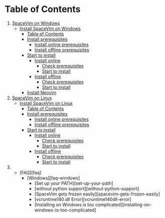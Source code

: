 Table of Contents
=================

1. [SpaceVim on Windows][1]
    * [Install SpaceVim on Windows][1-1]
      * [Table of Contents][1-1-0]
      * [Install prerequisites][1-1-1]
         * [Install online prerequisites][1-1-1-1]
         * [Install offline prerequisites][1-1-1-2]
      * [Start to install][1-1-2]
         * [Install online][1-1-2-1]
            * [Check prerequisites][1-1-2-1-1]
            * [Start to install][1-1-2-1-2]
         * [Install offline][1-1-2-2]
            * [Check prerequisites][1-1-2-2-1]
            * [Start to install][1-1-2-2-2]
      * [Install Neovim][1-1-3]
2. [SpaceVim on Linux][2]
    * [Install SpaceVim on Linux][2-1]
      * [Table of Contents][2-1-0]
      * [Install prerequisites][2-1-1]
         * [Install online prerequisites][2-1-1-1]
         * [Install offline prerequisites][2-1-1-2]
      * [Start to install][2-1-2]
         * [Install online][2-1-2-1]
            * [Check prerequisites][2-1-2-1-1]
            * [Start to install][2-1-2-1-2]
         * [Install offline][2-1-2-2]
            * [Check prerequisites][2-1-2-2-1]
            * [Start to install][2-1-2-2-2]
3.  * [FAQ][faq]
      * [Windows][faq-windows]
         * [Set up your PATH][set-up-your-path]
         * [without python support][without-python-support]
         * [SpaceVim gets frozen easily][spacevim-gets-frozen-easily]
         * [vcruntime140.dll Error][vcruntime140dll-error]
         * [Installing on Windows is too complicated][installing-on-windows-is-too-complicated]

[1]: installation/installation-for-windows.md
[1-1]: installation/installation-for-windows.md#install-spacevim-on-windows
[1-1-0]: installation/installation-for-windows.md#table-of-contents
[1-1-1]: installation/installation-for-windows.md#install-prerequisites
[1-1-1-1]: installation/installation-for-windows.md#install-online-prerequisites
[1-1-1-2]: installation/installation-for-windows.md#install-offline-prerequisites
[1-1-2]: installation/installation-for-windows.md#start-to-install
[1-1-2-1]: installation/installation-for-windows.md#install-online
[1-1-2-1-1]: installation/installation-for-windows.md#check-prerequisites
[1-1-2-1-2]: installation/installation-for-windows.md#start-to-install-1
[1-1-2-2]: installation/installation-for-windows.md#install-offline
[1-1-2-2-1]: installation/installation-for-windows.md#check-prerequisites-1
[1-1-2-2-2]: installation/installation-for-windows.md#start-to-install-2
[1-1-3]: installation/installation-for-windows.md#install-neovim
[1-1-4]: installation/installation-for-windows.md#faq
[1-1-4-1]: installation/installation-for-windows.md#set-up-your-path
[1-1-4-2]: installation/installation-for-windows.md#without-python-support
[1-1-4-3]: installation/installation-for-windows.md#spacevim-gets-frozen-easily
[1-1-4-4]: installation/installation-for-windows.md#vcruntime140dll-error
[1-1-4-5]: installation/installation-for-windows.md#installing-on-windows-is-too-complicated
[2]: installation/installation-for-linux.md
[2-1]: installation/installation-for-linux.md#install-spacevim-on-linux
[2-1-0]: installation/installation-for-linux.md#table-of-contents
[2-1-1]: installation/installation-for-linux.md#install-prerequisites
[2-1-1-1]: installation/installation-for-linux.md#install-online-prerequisites
[2-1-1-2]: installation/installation-for-linux.md#install-offline-prerequisites
[2-1-2]: installation/installation-for-linux.md#start-to-install
[2-1-2-1]: installation/installation-for-linux.md#install-online
[2-1-2-1-1]: installation/installation-for-linux.md#check-prerequisites
[2-1-2-1-2]: installation/installation-for-linux.md#start-to-install-1
[2-1-2-2]: installation/installation-for-linux.md#install-offline
[2-1-2-2-1]: installation/installation-for-linux.md#check-prerequisites-1
[2-1-2-2-2]: installation/installation-for-linux.md#start-to-install-2

